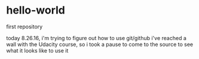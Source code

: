 # hello-world
first repository

today 8.26.16, i'm trying to figure out how to use git/github
i've reached a wall with the Udacity course, so i took a pause
to come to the source to see what it looks like to use it
